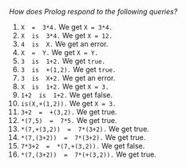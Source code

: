 _How does Prolog respond to the following queries?_
1. `X  =  3*4.` We get `X = 3*4.`
2. `X  is  3*4.` We get `X = 12.`
3. `4  is  X.` We get an error.
4. `X  =  Y.` We get `X = Y.`
5. `3  is  1+2.` We get `true.`
6. `3  is  +(1,2).` We get `true.`
7. `3  is  X+2.` We get an error.
8. `X  is  1+2.` We get `X = 3.`
9. `1+2  is  1+2.` We get false.
10. `is(X,+(1,2)).` We get `X = 3.`
11. `3+2  =  +(3,2).` We get true.
12. `*(7,5)  =  7*5.` We get true.
13. `*(7,+(3,2))  =  7*(3+2).` We get true.
14. `*(7,(3+2))  =  7*(3+2).` We get true.
15. `7*3+2  =  *(7,+(3,2)).` We get false.
16. `*(7,(3+2))  =  7*(+(3,2)).` We get true.
